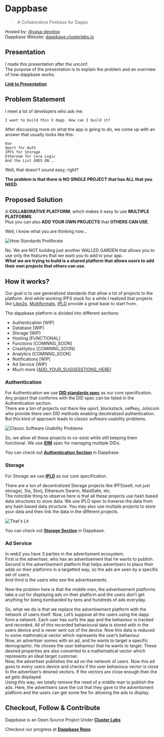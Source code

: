 # Dappbase
> A Collaborative Firebase for Dapps

Hosted by: [@vasa-develop](https://github.com/vasa-develop)<br />
Dappbase Website: [dappbase.clusterlabs.io](https://dappbase.clusterlabs.io)


## Presentation

I made this presentation after the unconf. <br />
The purpose of the presentation is to explain the problem and an overview of how dappbase works.

[**Link to Presentation**](https://bit.ly/2JFH6eE)


## Problem Statement

I meet a lot of developers who ask me:

```
I want to build this X dapp. How can I build it?
```

After discussing more on what the app is going to do, we come up with an answer that usually looks like this:

```
Use 
Uport for Auth
IPFS for Storage
Ethereum for Core Logic
And the List GOES ON...
```

Well, that doesn't sound easy, right?

**The problem is that there is NO SINGLE PROJECT that has ALL that you NEED.**


## Proposed Solution

A **COLLABORATIVE PLATFORM**, which makes it easy to use **MULTIPLE PLATFORMS**.<br /> 
Plus you can also **ADD YOUR OWN PROJECTS** that **OTHERS CAN USE**.

Well, I know what you are thinking now...

![How Standards Proliferate](https://imgs.xkcd.com/comics/standards.png)

No. We are NOT building just another WALLED GARDEN that allows you to use only the features that we want you to add to your app.
<br />
**What we are trying to build is a shared platform that allows users to add their own projects that others can use.**

## How it works?

Our goal is to use generalized standards that allow a lot of projects to the platform. And while working IPFS stack for a while I realized that projects like [Libp2p](http://libp2p.io), [Multiformats](http://multiformats.io), [IPLD](http://ipld.io) provide a great base to start from.


The dappbase platform is divided into different sections:
- Authentication [WIP]
- Database [WIP]
- Storage [WIP]
- Hosting [FUNCTIONAL]
- Functions [COMINNG_SOON]
- Crashlytics [COMINNG_SOON]
- Analytics [COMINNG_SOON]
- Notifications [WIP]
- Ad Service [WIP]
- Much more [[ADD_YOUR_SUGGESSTIONS_HERE](https://forms.gle/ju8v9DQLz1oNXrFE8)]

### Authentication

For Authentication we use [**DID standards spec**](https://w3c-ccg.github.io/did-spec/) as our core specification.<br />
Any project that conforms with the DID spec can be listed in the Authentication section. <br />
There are a ton of projects out there like uport, blockstack, selfkey, Jolocom who provide there own DID methods enabling decetralized authentication. But this kind of approach leads to classic software usability problems.

![Classic Software Usability Problems](https://i.pinimg.com/originals/13/64/cc/1364cca87c3eea53849a5adf11b12507.png)

So, we allow all these projects to co-exist while still keeping them functional. We use [**IDM**](https://github.com/ipfs-shipyard/pm-idm) spec for managing multiple DIDs.


You can check out [**Authentication Section**](http://dappbase.clusterlabs.io/) in Dappbase.


### Storage

For Storage we use [**IPLD**](http://ipld.io) as out core specification.


There are a ton of decentralized Storage projects like IPFS(well, not just storage), Sia, Storj, Ethereum Swarm, MaidSafe, etc.<br />
The noticible thing to observe here is that all these projects use hash based data structures to store data. We use IPLD spec to traverse the data from any hash based data structure. You may also use multiple projects to store your data and then link the data in the different projects.

![That's Lit](https://media.giphy.com/media/jba8ucWVAhG9VcUkx9/giphy.gif)

You can check out [**Storage Section**](http://dappbase.clusterlabs.io/storage) in Dappbase.


### Ad Service

In web2 you have 3 parties in the advertisment ecosystem.<br />
First is the advertiser, who has an advertisement that he wants to publish.<br />
Second is the advertisement platform that helps advertisers to place their adds on their platforms in a targetted way, so the ads are seen by a specific set of users.<br />
And third is the users who see the advertisements.


Now the problem here is that the middle men, the advertisement platforms take a cut for displaying ads on their platform and the users don’t get anything for bieng bombarded by tens and hundreds of ads everyday.


So, what we do is that we replace the advertisement platform with the network of users itself.
Now, Let’s suppose all the users using the dapp form a network. Each user has surfs the app and the behaviour is tracked and recorded. All of this recorded behavioural data is stored with in the users device and is never sent out of the device. Now this data is reduced to some mathmatical vector which represents the user’s behaviour. <br />
Now, an advertiser somes with an ad, and he wants to target a specific demographic. He choses the user behaviour that he wants to target. These desired properties are also converted to a mathematical vector which represents an ideal target customer.<br />
Now, the advertiser publishes the ad on the network of users. Now this ad goes to every users device and checks if the user behavious vector is close to the advertiser’s desired vectors. If the vectors are close enough then the ad gets displayed.<br />
Using this way, we totally remove the need of a middle man to publish the ads. Here, the advertisers save the cut that they gave to the advertisment platform and the users can get some fee for allowing the ads to display.


## Checkout, Follow & Contribute

Dappbase is an Open Source Project Under [**Cluster Labs**](https://github.com/cluster-labs/)

Checkout our progress at [**Dappbase Repo**](https://github.com/cluster-labs/dappbase)